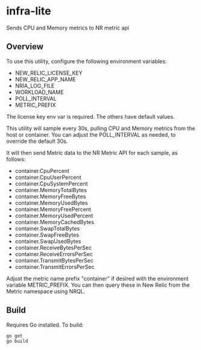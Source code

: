 # infra-lite
Sends CPU and Memory metrics to NR metric api

## Overview
To use this utility, configure the following environment variables:

* NEW_RELIC_LICENSE_KEY
* NEW_RELIC_APP_NAME
* NRIA_LOG_FILE
* WORKLOAD_NAME
* POLL_INTERVAL
* METRIC_PREFIX

The license key env var is required.  The others have default values.

This utility will sample every 30s, pulling CPU and Memory metrics from the host or container.
You can adjust the POLL_INTERVAL as needed, to override the default 30s.

It will then send Metric data to the NR Metric API for each sample, as follows:

* container.CpuPercent
* container.CpuUserPercent
* container.CpuSystemPercent
* container.MemoryTotalBytes
* container.MemoryFreeBytes
* container.MemoryUsedBytes
* container.MemoryFreePercent
* container.MemoryUsedPercent
* container.MemoryCachedBytes
* container.SwapTotalBytes
* container.SwapFreeBytes
* container.SwapUsedBytes
* container.ReceiveBytesPerSec
* container.ReceiveErrorsPerSec
* container.TransmitBytesPerSec
* container.TransmitErrorsPerSec

Adjust the metric name prefix "container" if desired with the environment variable METRIC_PREFIX.
You can then query these in New Relic from the Metric namespace using NRQL.

## Build

Requires Go installed.  To build:
```sh
go get
go build
```

